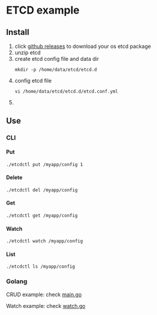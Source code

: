 # ETCD example

## Install
1. click [github releases](https://github.com/etcd-io/etcd/releases/) to download your os etcd package
2. unzip etcd
3. create etcd config file and data dir
    ```shell
    mkdir -p /home/data/etcd/etcd.d
    ```
4. config etcd file
    ```shell
    vi /home/data/etcd/etcd.d/etcd.conf.yml
    ```
5. 

## Use 

### CLI

#### Put

```shell
./etcdctl put /myapp/config 1
```

#### Delete

```shell
./etcdctl del /myapp/config
```

#### Get

```shell
./etcdctl get /myapp/config
```

#### Watch

```shell
./etcdctl watch /myapp/config
```

#### List

```shell
./etcdctl ls /myapp/config
```

### Golang
CRUD example:
check [main.go](main.go)

Watch example:
check [watch.go](watch_test.go)
